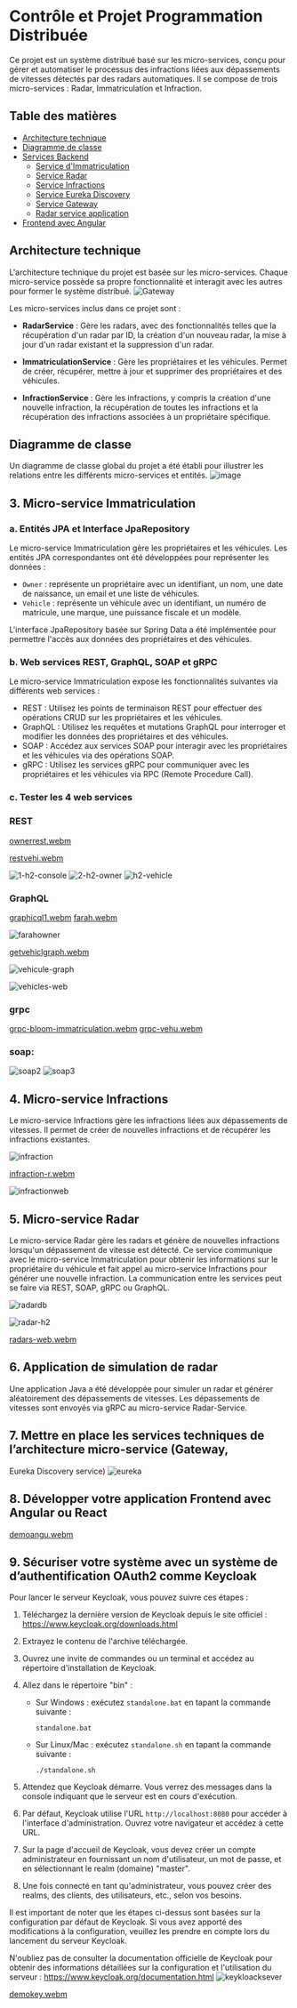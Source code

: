 # Contrôle et Projet Programmation Distribuée

Ce projet est un système distribué basé sur les micro-services, conçu pour gérer et automatiser le processus des infractions liées aux dépassements de vitesses détectés par des radars automatiques. Il se compose de trois micro-services : Radar, Immatriculation et Infraction.

## Table des matières
- [Architecture technique](#architecture-technique)
- [Diagramme de classe](#diagramme-de-classe)
- [Services Backend](#services-backend)
    - [Service d'Immatriculation](#service-dimmatriculation)
    - [Service Radar](#service-radar)
    - [Service Infractions](#service-infractions)
    - [Service Eureka Discovery](#service-eureka-discovery)
    - [Service Gateway](#service-gateway)
    - [Radar service application ](#radar-service-app)
- [Frontend avec Angular](#frontend-avec-angular)

## Architecture technique

L'architecture technique du projet est basée sur les micro-services. Chaque micro-service possède sa propre fonctionnalité et interagit avec les autres pour former le système distribué.
![Gateway](https://github.com/SanaeBelfrouh/Projet-Syst-mes-Distribu-s/assets/116807307/217907d1-79ac-4821-bcb3-f7b2c7eefbab)


Les micro-services inclus dans ce projet sont :

- **RadarService** : Gère les radars, avec des fonctionnalités telles que la récupération d'un radar par ID, la création d'un nouveau radar, la mise à jour d'un radar existant et la suppression d'un radar.

- **ImmatriculationService** : Gère les propriétaires et les véhicules. Permet de créer, récupérer, mettre à jour et supprimer des propriétaires et des véhicules.

- **InfractionService** : Gère les infractions, y compris la création d'une nouvelle infraction, la récupération de toutes les infractions et la récupération des infractions associées à un propriétaire spécifique.

## Diagramme de classe

Un diagramme de classe global du projet a été établi pour illustrer les relations entre les différents micro-services et entités. 
![image](https://github.com/SanaeBelfrouh/Projet-Syst-mes-Distribu-s/assets/116807307/48ef5fdc-0917-43fd-a2cd-d66da68613ae)


## 3. Micro-service Immatriculation

### a. Entités JPA et Interface JpaRepository

Le micro-service Immatriculation gère les propriétaires et les véhicules. Les entités JPA correspondantes ont été développées pour représenter les données :

- `Owner` : représente un propriétaire avec un identifiant, un nom, une date de naissance, un email et une liste de véhicules.
- `Vehicle` : représente un véhicule avec un identifiant, un numéro de matricule, une marque, une puissance fiscale et un modèle.

L'interface JpaRepository basée sur Spring Data a été implémentée pour permettre l'accès aux données des propriétaires et des véhicules.

### b. Web services REST, GraphQL, SOAP et gRPC

Le micro-service Immatriculation expose les fonctionnalités suivantes via différents web services :

- REST : Utilisez les points de terminaison REST pour effectuer des opérations CRUD sur les propriétaires et les véhicules.
- GraphQL : Utilisez les requêtes et mutations GraphQL pour interroger et modifier les données des propriétaires et des véhicules.
- SOAP : Accédez aux services SOAP pour interagir avec les propriétaires et les véhicules via des opérations SOAP.
- gRPC : Utilisez les services gRPC pour communiquer avec les propriétaires et les véhicules via RPC (Remote Procedure Call).

### c. Tester les 4 web services
### REST



[ownerrest.webm](https://github.com/SanaeBelfrouh/Contr-le-et-Projet-Programmation-Distribu-e/assets/116807307/12ad5f0c-97b2-4607-874b-fbb1769cf198)

[restvehi.webm](https://github.com/SanaeBelfrouh/Contr-le-et-Projet-Programmation-Distribu-e/assets/116807307/5a38677a-c55c-497a-8f86-648bc8553415)


![1-h2-console](https://github.com/SanaeBelfrouh/Projet-Syst-mes-Distribu-s/assets/116807307/5de8d10a-8a8a-4d12-8b22-938b2516e5a5)
![2-h2-owner](https://github.com/SanaeBelfrouh/Projet-Syst-mes-Distribu-s/assets/116807307/8a72b388-564c-407e-bf70-c563c7c3d481)
![h2-vehicle](https://github.com/SanaeBelfrouh/Projet-Syst-mes-Distribu-s/assets/116807307/102c7950-2a2c-478c-83bb-f408a5e03683)

### GraphQL

[graphicql1.webm](https://github.com/SanaeBelfrouh/Contr-le-et-Projet-Programmation-Distribu-e/assets/116807307/11fbeab2-263c-44c1-a04d-ece6e10750eb)
[farah.webm](https://github.com/SanaeBelfrouh/Contr-le-et-Projet-Programmation-Distribu-e/assets/116807307/53146184-ed60-4e86-a8e3-3e616d18ec1e)



![farahowner](https://github.com/SanaeBelfrouh/Projet-Syst-mes-Distribu-s/assets/116807307/f46376fb-a16e-4fec-a5c7-56c9e1548028)

[getvehiclgraph.webm](https://github.com/SanaeBelfrouh/Contr-le-et-Projet-Programmation-Distribu-e/assets/116807307/0947b1a3-8a40-4056-b398-45e084f6bbd3)


![vehicule-graph](https://github.com/SanaeBelfrouh/Projet-Syst-mes-Distribu-s/assets/116807307/fab88ede-a09e-423d-b64b-6c2968be3131)


![vehicles-web](https://github.com/SanaeBelfrouh/Projet-Syst-mes-Distribu-s/assets/116807307/6e1df1a1-1640-4465-b833-ab3e6b02a91f)

### grpc
[grpc-bloom-immatriculation.webm](https://github.com/SanaeBelfrouh/Contr-le-et-Projet-Programmation-Distribu-e/assets/116807307/133de8ba-d247-4074-a6a9-b1b053d48a23)
[grpc-vehu.webm](https://github.com/SanaeBelfrouh/Contr-le-et-Projet-Programmation-Distribu-e/assets/116807307/bec7d425-4fd3-4444-8301-19cc17ccd775)



### soap:
![soap2](https://github.com/SanaeBelfrouh/Projet-Syst-mes-Distribu-s/assets/116807307/1c535f6d-eeb2-44d2-93d0-73834dbb20e8)
![soap3](https://github.com/SanaeBelfrouh/Projet-Syst-mes-Distribu-s/assets/116807307/4c801052-94c9-4a6f-b803-a4881ba72fb4)


## 4. Micro-service Infractions

Le micro-service Infractions gère les infractions liées aux dépassements de vitesses. Il permet de créer de nouvelles infractions et de récupérer les infractions existantes.

![infraction](https://github.com/SanaeBelfrouh/Projet-Syst-mes-Distribu-s/assets/116807307/ce6c4043-ec36-4ff6-bf5f-8a0b4a3ffa07)

[infraction-r.webm](https://github.com/SanaeBelfrouh/Contr-le-et-Projet-Programmation-Distribu-e/assets/116807307/5d8a278b-028a-4896-807f-af077096bd8d)


![infractionweb](https://github.com/SanaeBelfrouh/Projet-Syst-mes-Distribu-s/assets/116807307/2ebc6ab6-7126-4b18-b726-35062b275632)



## 5. Micro-service Radar

Le micro-service Radar gère les radars et génère de nouvelles infractions lorsqu'un dépassement de vitesse est détecté. Ce service communique avec le micro-service Immatriculation pour obtenir les informations sur le propriétaire du véhicule et fait appel au micro-service Infractions pour générer une nouvelle infraction. La communication entre les services peut se faire via REST, SOAP, gRPC ou GraphQL.

![radardb](https://github.com/SanaeBelfrouh/Projet-Syst-mes-Distribu-s/assets/116807307/e937102a-2b2f-482c-875d-8e1cc28786cc)

![radar-h2](https://github.com/SanaeBelfrouh/Projet-Syst-mes-Distribu-s/assets/116807307/2e75cae4-757d-4cfc-a5fa-7155de8e20ac)

[radars-web.webm](https://github.com/SanaeBelfrouh/Contr-le-et-Projet-Programmation-Distribu-e/assets/116807307/39f83253-d2e2-43d0-8f06-1fdfec96e3a5)

## 6. Application de simulation de radar
Une application Java a été développée pour simuler un radar et générer aléatoirement des dépassements de vitesses. Les dépassements de vitesses sont envoyés via gRPC au micro-service Radar-Service.

## 7. Mettre en place les services techniques de l’architecture micro-service (Gateway,
Eureka Discovery service)
![eureka](https://github.com/SanaeBelfrouh/Projet-Syst-mes-Distribu-s/assets/116807307/85545835-5ee6-4f1c-8e71-c1c355b79695)

## 8. Développer votre application Frontend avec Angular ou React
[demoangu.webm](https://github.com/SanaeBelfrouh/Contr-le-et-Projet-Programmation-Distribu-e/assets/116807307/f55c3430-207b-43ec-987c-14b88a0522a7)


## 9. Sécuriser votre système avec un système de d’authentification OAuth2 comme Keycloak
Pour lancer le serveur Keycloak, vous pouvez suivre ces étapes :

1. Téléchargez la dernière version de Keycloak depuis le site officiel : https://www.keycloak.org/downloads.html

2. Extrayez le contenu de l'archive téléchargée.

3. Ouvrez une invite de commandes ou un terminal et accédez au répertoire d'installation de Keycloak.

4. Allez dans le répertoire "bin" :

   - Sur Windows : exécutez `standalone.bat` en tapant la commande suivante :
     ```
     standalone.bat
     ```

   - Sur Linux/Mac : exécutez `standalone.sh` en tapant la commande suivante :
     ```
     ./standalone.sh
     ```

5. Attendez que Keycloak démarre. Vous verrez des messages dans la console indiquant que le serveur est en cours d'exécution.

6. Par défaut, Keycloak utilise l'URL `http://localhost:8080` pour accéder à l'interface d'administration. Ouvrez votre navigateur et accédez à cette URL.

7. Sur la page d'accueil de Keycloak, vous devez créer un compte administrateur en fournissant un nom d'utilisateur, un mot de passe, et en sélectionnant le realm (domaine) "master".

8. Une fois connecté en tant qu'administrateur, vous pouvez créer des realms, des clients, des utilisateurs, etc., selon vos besoins.

Il est important de noter que les étapes ci-dessus sont basées sur la configuration par défaut de Keycloak. Si vous avez apporté des modifications à la configuration, veuillez les prendre en compte lors du lancement du serveur Keycloak.

N'oubliez pas de consulter la documentation officielle de Keycloak pour obtenir des informations détaillées sur la configuration et l'utilisation du serveur : https://www.keycloak.org/documentation.html
![keykloacksever](https://github.com/SanaeBelfrouh/Contr-le-et-Projet-Programmation-Distribu-e/assets/116807307/36fcdf26-e9db-42e1-a2c9-eb2a62bae353)

[demokey.webm](https://github.com/SanaeBelfrouh/Contr-le-et-Projet-Programmation-Distribu-e/assets/116807307/5bcec818-edcc-42d6-9011-094eb8baa069)
